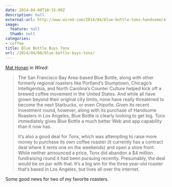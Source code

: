 ```yaml
---
date: 2014-04-08T10:15:09Z
description: null
external-url: http://www.wired.com/2014/04/blue-bottle-tonx-handsome/all/1
image:
  feature: null
  thumb: null
categories:
- coffee
title: Blue Bottle Buys Tonx
url: /2014/04/08/blue-bottle-buys-tonx/
---
```


[Mat Honan](http://www.wired.com/2014/04/blue-bottle-tonx-handsome/all/1)
 in *Wired*:

> The San Francisco Bay Area-based Blue Bottle, along with other formerly regional
roasters like Portland’s Stumptown, Chicago’s Intelligentsia, and North
Carolina’s Counter Culture helped kick off a brewed coffee movement in the
United States. And while all have grown beyond their original city limits, none
have really threatened to become the next Starbucks, or even Chipotle. Given its
recent investment round, however, along with its purchase of Handsome Roasters
in Los Angeles, Blue Bottle is clearly looking to get big. Tonx immediately
gives Blue Bottle a much better Web and app capability than it now has.
> 
> It’s also a good deal for Tonx, which was attempting to raise more money to
purchase its own coffee roaster (it currently has a contract deal where it rents
one on the weekends) and open a store front. While neither announced a price,
Tonx did abandon a $4 million fundraising round it had been pursuing recently.
Presumably, the deal would be on par with that. It’s a big win for the three
year-old roaster that’s based in Los Angeles, but lives all over the internet.

Some good news for two of my favorite roasters.
